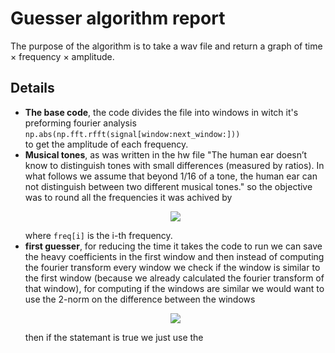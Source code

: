 # Guesser algorithm report

The purpose of the algorithm is to take a wav file and return a graph of time × frequency × amplitude.

## Details

 - **The base code**, the code divides the file into windows in witch it's preforming fourier analysis  
`np.abs(np.fft.rfft(signal[window:next_window:]))`  
to get the amplitude of each frequency.
 - **Musical tones**, as was written in the hw file "The human ear doesn’t know to distinguish tones with small differences (measured by ratios). In what follows we assume that beyond 1/16 of a tone, the human ear can not distinguish between two different musical tones." so the objective was to round all the frequencies it was achived by <p align="center"> <img src="https://render.githubusercontent.com/render/math?math=\text{freq[i]}=440\cdot2^{\left(\frac{\text{round}\left(48\cdot\log_{2}\left(\frac{\text{freq[i]}}{440}\right)\right)}{48}\right)}"> </p> where `freq[i]` is the i-th frequency.
 - **first guesser**, for reducing the time it takes the code to run we can save the heavy coefficients in the first window and then instead of computing the fourier transform every window we check if the window is similar to the first window (because we already calculated the fourier transform of that window), for computing if the windows are similar we would want to use the 2-norm on the difference between the windows <p align="center"> <img src="https://render.githubusercontent.com/render/math?math=\left\Vert b_{i}\left(x\right)-b_{1}\left(x\right)\right\Vert _{2}<\alpha"> </p> then if the statemant is true we just use the 
